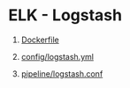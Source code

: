 # ELK - Logstash

1. [Dockerfile](../../elk/logstash/Dockerfile)

2. [config/logstash.yml](../../elk/logstash/config/logstash.yml)

3. [pipeline/logstash.conf](../../elk/logstash/pipeline/logstash.conf)